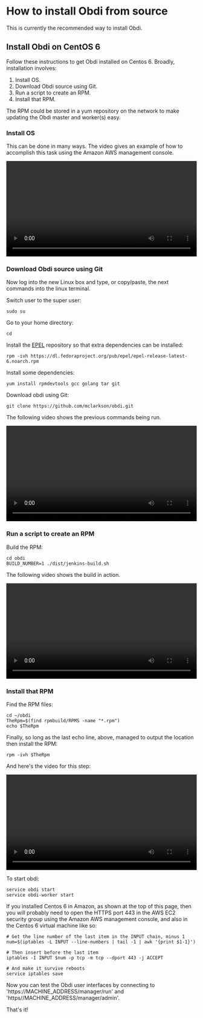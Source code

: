 # How to install Obdi from source

This is currently the recommended way to install Obdi.

## Install Obdi on CentOS 6

Follow these instructions to get Obdi installed on Centos 6. Broadly,
installation involves:

1. Install OS.
2. Download Obdi source using Git.
3. Run a script to create an RPM.
4. Install that RPM.

The RPM could be stored in a yum repository on the network to make
updating the Obdi master and worker(s) easy.

### Install OS

This can be done in many ways. The video gives an example of how to accomplish
this task using the Amazon AWS management console.

<video src="/videos/centos6install_installos.webm" style="width: 100%" controls preload></video>

### Download Obdi source using Git

Now log into the new Linux box and type, or copy/paste, the next commands
into the linux terminal.

Switch user to the super user:

```
sudo su
```

Go to your home directory:

```
cd
```

Install the [EPEL](https://fedoraproject.org/wiki/EPEL) repository so that
extra dependencies can be installed:

```
rpm -ivh https://dl.fedoraproject.org/pub/epel/epel-release-latest-6.noarch.rpm
```

Install some dependencies:

```
yum install rpmdevtools gcc golang tar git
```

Download obdi using Git:

```
git clone https://github.com/mclarkson/obdi.git
```

The following video shows the previous commands being run.

<video src="/videos/centos6install_downloadsource.webm" style="width: 100%" controls preload></video>

### Run a script to create an RPM

Build the RPM:

```
cd obdi
BUILD_NUMBER=1 ./dist/jenkins-build.sh
```

The following video shows the build in action.

<video src="/videos/centos6install_runscript.webm" style="width: 100%" controls preload></video>

### Install that RPM

Find the RPM files:

```
cd ~/obdi
TheRpm=$(find rpmbuild/RPMS -name "*.rpm")
echo $TheRpm
```

Finally, so long as the last echo line, above, managed to
output the location then install the RPM:

```
rpm -ivh $TheRpm
```

And here's the video for this step:

<video src="/videos/centos6install_installrpm.webm" style="width: 100%" controls preload></video>

To start obdi:

```
service obdi start
service obdi-worker start
```

If you installed Centos 6 in Amazon, as shown at the top of this page, then you will probably need to open the HTTPS port 443 in the AWS EC2 security group using the Amazon AWS management console, and also in the Centos 6 virtual machine like so:

```
# Get the line number of the last item in the INPUT chain, minus 1
num=$(iptables -L INPUT --line-numbers | tail -1 | awk '{print $1-1}')

# Then insert before the last item
iptables -I INPUT $num -p tcp -m tcp --dport 443 -j ACCEPT

# And make it survive reboots
service iptables save
```

Now you can test the Obdi user interfaces by connecting to 'https://MACHINE_ADDRESS/manager/run' and 'https//MACHINE_ADDRESS/manager/admin'.

That's it!

